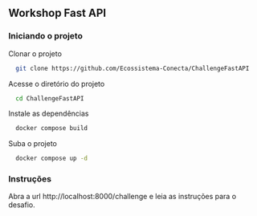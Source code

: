 
## Workshop Fast API

### Iniciando o projeto

Clonar o projeto

```bash
  git clone https://github.com/Ecossistema-Conecta/ChallengeFastAPI
```

Acesse o diretório do projeto

```bash
  cd ChallengeFastAPI
```

Instale as dependências

```bash
  docker compose build
```

Suba o projeto

```bash
  docker compose up -d
```

### Instruções

Abra a url http://localhost:8000/challenge e leia as instruções para o desafio.

